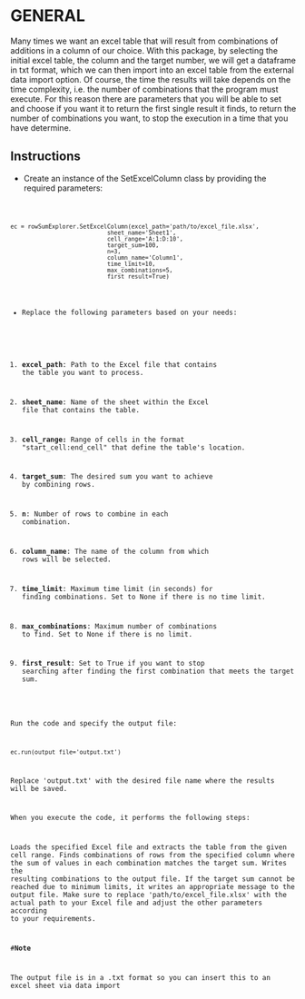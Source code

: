 # GENERAL

Many times we want an excel table that will result from combinations of additions in a column of our choice. With this package, by selecting the initial excel table, the column and the target number, we will get a dataframe in txt format, which we can then import into an excel table from the external data import option. Of course, the time the results will take depends on the time complexity, i.e. the number of combinations that the program must execute. For this reason there are parameters that you will be able to set and choose if you want it to return the first single result it finds, to return the number of combinations you want, to stop the execution in a time that you have determine.


## Instructions
- Create an instance of the SetExcelColumn class by providing the required parameters:


<code>

    ec = rowSumExplorer.SetExcelColumn(excel_path='path/to/excel_file.xlsx',
                                sheet_name='Sheet1',
                                cell_range='A:1:D:10',
                                target_sum=100,
                                n=3,
                                column_name='Column1',
                                time_limit=10,
                                max_combinations=5,
                                first_result=True)
    

- Replace the following parameters based on your needs:

1. **excel_path**: Path to the Excel file that contains the table you want to process.

2. **sheet_name**: Name of the sheet within the Excel file that contains the table.

3. **cell_range:** Range of cells in the format "start_cell:end_cell" that define the table's location.

4. **target_sum**: The desired sum you want to achieve by combining rows.

5. **n**: Number of rows to combine in each combination.

6. **column_name**: The name of the column from which rows will be selected.

7. **time_limit**: Maximum time limit (in seconds) for finding combinations. Set to None if there is no time limit.

8. **max_combinations**: Maximum number of combinations to find. Set to None if there is no limit.

9. **first_result**: Set to True if you want to stop searching after finding the first combination that meets the target sum.

Run the code and specify the output file:



    ec.run(output_file='output.txt')

Replace 'output.txt' with the desired file name where the results will be saved.

When you execute the code, it performs the following steps:

Loads the specified Excel file and extracts the table from the given cell range.
Finds combinations of rows from the specified column where the sum of values in each combination matches the target sum.
Writes the resulting combinations to the output file.
If the target sum cannot be reached due to minimum limits, it writes an appropriate message to the output file.
Make sure to replace 'path/to/excel_file.xlsx' with the actual path to your Excel file and adjust the other parameters according to your requirements.

#**Note**

The output file is in a .txt format so you can insert this to an excel sheet via data import

